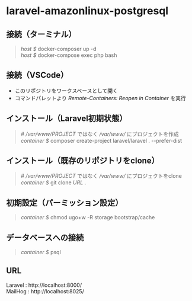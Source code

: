 # laravel-amazonlinux-postgresql

## 接続（ターミナル）

> *host $* docker-composer up -d  
> *host $* docker-compose exec php bash  

## 接続（VSCode）

* このリポジトリをワークスペースとして開く
* コマンドパレットより *Remote-Containers: Reopen in Container* を実行

## インストール（Laravel初期状態）

> \# */var/www/PROJECT* ではなく */var/www/* にプロジェクトを作成  
> *container $* composer create-project laravel/laravel . --prefer-dist

## インストール（既存のリポジトリをclone）

> \# */var/www/PROJECT* ではなく */var/www/* にプロジェクトをclone  
> *container $* git clone *URL* .  

## 初期設定（パーミッション設定）

> *container $* chmod ugo+w -R storage bootstrap/cache

## データベースへの接続

> *container $* psql

## URL

 Laravel : http://localhost:8000/  
 MailHog : http://localhost:8025/  

